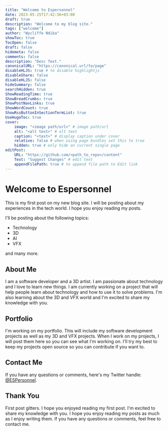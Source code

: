 ```yaml
---
title: "Welcome to Espersonnel"
date: 2023-05-25T17:42:56+03:00
draft: true
description: "Welcome to my blog site."
tags: ["welcome"]
author: "Wycliffe Ndiba"
showToc: true
TocOpen: false
draft: false
hidemeta: false
comments: false
description: "Desc Text."
canonicalURL: "https://canonical.url/to/page"
disableHLJS: true # to disable highlightjs
disableShare: false
disableHLJS: false
hideSummary: false
searchHidden: true
ShowReadingTime: true
ShowBreadCrumbs: true
ShowPostNavLinks: true
ShowWordCount: true
ShowRssButtonInSectionTermList: true
UseHugoToc: true
cover:
    image: "<image path/url>" # image path/url
    alt: "<alt text>" # alt text
    caption: "<text>" # display caption under cover
    relative: false # when using page bundles set this to true
    hidden: true # only hide on current single page
editPost:
    URL: "https://github.com/<path_to_repo>/content"
    Text: "Suggest Changes" # edit text
    appendFilePath: true # to append file path to Edit link
---
```


# Welcome to Espersonnel

This is my first post on my new blog site. I will be posting about my experiences in the tech world. I hope you enjoy reading my posts.

I'll be posting about the following topics:

- Technology
- 3D
- AI
- VFX

and many more.

## About Me

I am a software developer and a 3D artist. I am passionate about technology and I love to learn new things. I am currently working on a project that will help people learn about technology and how to use it to solve problems. I'm also learning about the 3D and VFX world and I'm excited to share my knowledge with you.

## Portfolio

I'm working on my portfolio. This will include my software development projects as well as my 3D and VFX projects. When I work on my projects, I will post them here so you can see what I'm working on. I'll try my best to keep my projects open source so you can contribute if you want to.

## Contact Me

If you have any questions or comments, here's my Twitter handle: [@ESPersonnel](https://twitter.com/ESPersonnel).

## Thank You

First post gitters. I hope you enjoyed reading my first post. I'm excited to share my knowledge with you. I hope you enjoy reading my posts as much as I enjoy writing them. If you have any questions or comments, feel free to contact me.